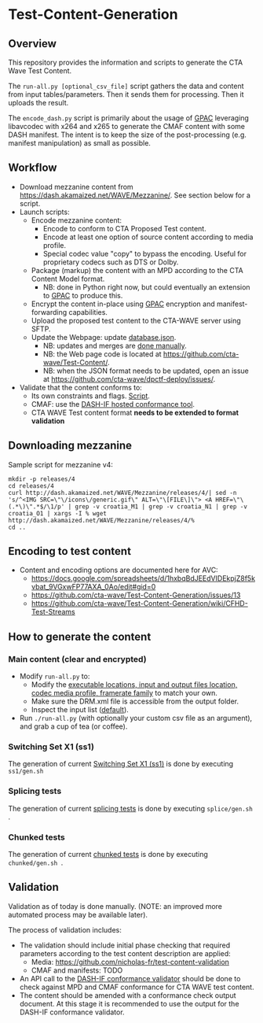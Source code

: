 # Test-Content-Generation

## Overview

This repository provides the information and scripts to generate the CTA Wave Test Content.

The ```run-all.py [optional_csv_file]``` script gathers the data and content from input tables/parameters. Then it sends them for processing. Then it uploads the result.

The ```encode_dash.py``` script is primarily about the usage of [GPAC](http://gpac.io) leveraging libavcodec with x264 and x265 to generate the CMAF content with some DASH manifest. The intent is to keep the size of the post-processing (e.g. manifest manipulation) as small as possible.

## Workflow

* Download mezzanine content from https://dash.akamaized.net/WAVE/Mezzanine/. See section below for a script.
* Launch scripts:
  * Encode mezzanine content:
    * Encode to conform to CTA Proposed Test content.
    * Encode at least one option of source content according to media profile.
    * Special codec value "copy" to bypass the encoding. Useful for proprietary codecs such as DTS or Dolby.
  * Package (markup) the content with an MPD according to the CTA Content Model format.
    * NB: done in Python right now, but could eventually an extension to [GPAC](http://gpac.io) to produce this.
  * Encrypt the content in-place using [GPAC](http://gpac.io) encryption and manifest-forwarding capabilities.
  * Upload the proposed test content to the CTA-WAVE server using SFTP.
  * Update the Webpage: update [database.json](https://github.com/cta-wave/Test-Content/blob/master/database.json).
    * NB: updates and merges are [done manually](https://github.com/cta-wave/Test-Content-Generation/issues/45).
    * NB: the Web page code is located at https://github.com/cta-wave/Test-Content/.
    * NB: when the JSON format needs to be updated, open an issue at https://github.com/cta-wave/dpctf-deploy/issues/.
* Validate that the content conforms to:
  * Its own constraints and flags. [Script](https://github.com/nicholas-fr/test-content-validation/).
  * CMAF: use the [DASH-IF hosted conformance tool](https://conformance.dashif.org/).
  * CTA WAVE Test content format **needs to be extended to format validation**
 
## Downloading mezzanine

Sample script for mezzanine v4:
```
mkdir -p releases/4
cd releases/4
curl http://dash.akamaized.net/WAVE/Mezzanine/releases/4/| sed -n 's/^<IMG SRC=\"\/icons\/generic.gif\" ALT=\"\[FILE\]\"> <A HREF=\"\(.*\)\".*$/\1/p' | grep -v croatia_M1 | grep -v croatia_N1 | grep -v croatia_O1 | xargs -I % wget http://dash.akamaized.net/WAVE/Mezzanine/releases/4/%
cd ..
```

## Encoding to test content
 
* Content and encoding options are documented here for AVC:
  * https://docs.google.com/spreadsheets/d/1hxbqBdJEEdVIDEkpjZ8f5kvbat_9VGxwFP77AXA_0Ao/edit#gid=0
  * https://github.com/cta-wave/Test-Content-Generation/issues/13
  * https://github.com/cta-wave/Test-Content-Generation/wiki/CFHD-Test-Streams
  
## How to generate the content

### Main content (clear and encrypted)

* Modify ```run-all.py``` to:
  * Modify the [executable locations, input and output files location, codec media profile, framerate family](run-all.py) to match your own.
  * Make sure the DRM.xml file is accessible from the output folder.
  * Inspect the input list ([default](switching_sets_single_track.csv)).
* Run ```./run-all.py``` (with optionally your custom csv file as an argument), and grab a cup of tea (or coffee).

### Switching Set X1 (ss1)

The generation of current [Switching Set X1 (ss1)](https://github.com/cta-wave/Test-Content-Generation/issues/60) is done by executing ```ss1/gen.sh```

### Splicing tests

The generation of current [splicing tests](https://github.com/cta-wave/Test-Content/issues/19) is done by executing ```splice/gen.sh ```.

### Chunked tests

The generation of current [chunked tests](https://github.com/cta-wave/Test-Content/issues/41) is done by executing ```chunked/gen.sh ```.

## Validation

Validation as of today is done manually. (NOTE: an improved more automated process may be available later). 

The process of validation includes:

- The validation should include initial phase checking that required parameters according to the test content description are applied:
  - Media: https://github.com/nicholas-fr/test-content-validation
  - CMAF and manifests: TODO
- An API call to the [DASH-IF conformance validator](http://conformance.dashif.org) should be done to check against MPD and CMAF conformance for CTA WAVE test content.
- The content should be amended with a conformance check output document. At this stage it is recommended to use the output for the DASH-IF conformance validator.
